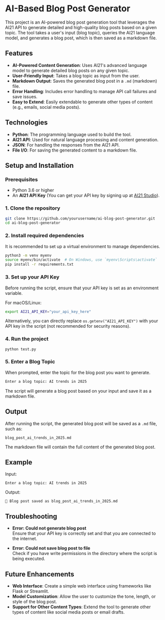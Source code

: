 # AI-Based Blog Post Generator

This project is an AI-powered blog post generation tool that leverages the AI21 API to generate detailed and high-quality blog posts based on a given topic. The tool takes a user's input (blog topic), queries the AI21 language model, and generates a blog post, which is then saved as a markdown file.

## Features

- **AI-Powered Content Generation**: Uses AI21's advanced language model to generate detailed blog posts on any given topic.
- **User-Friendly Input**: Takes a blog topic as input from the user.
- **Markdown Output**: Saves the generated blog post in a `.md` (markdown) file.
- **Error Handling**: Includes error handling to manage API call failures and save issues.
- **Easy to Extend**: Easily extendable to generate other types of content (e.g., emails, social media posts).

## Technologies

- **Python**: The programming language used to build the tool.
- **AI21 API**: Used for natural language processing and content generation.
- **JSON**: For handling the responses from the AI21 API.
- **File I/O**: For saving the generated content to a markdown file.
  
## Setup and Installation

### Prerequisites

- Python 3.6 or higher
- An **AI21 API Key** (You can get your API key by signing up at [AI21 Studio](https://studio.ai21.com/)).
  
### 1. Clone the repository

```bash
git clone https://github.com/yourusername/ai-blog-post-generator.git
cd ai-blog-post-generator
```

### 2. Install required dependencies

It is recommended to set up a virtual environment to manage dependencies.

```bash
python3 -m venv myenv
source myenv/bin/activate  # On Windows, use `myenv\Scripts\activate`
pip install -r requirements.txt
```

### 3. Set up your API Key

Before running the script, ensure that your API key is set as an environment variable.

For macOS/Linux:

```bash
export AI21_API_KEY="your_api_key_here"
```


Alternatively, you can directly replace `os.getenv("AI21_API_KEY")` with your API key in the script (not recommended for security reasons).

### 4. Run the project

```bash
python test.py
```

### 5. Enter a Blog Topic

When prompted, enter the topic for the blog post you want to generate.

```bash
Enter a blog topic: AI trends in 2025
```

The script will generate a blog post based on your input and save it as a markdown file.

## Output

After running the script, the generated blog post will be saved as a `.md` file, such as:

```
blog_post_ai_trends_in_2025.md
```

The markdown file will contain the full content of the generated blog post.

## Example

Input:

```
Enter a blog topic: AI trends in 2025
```

Output:

```
📝 Blog post saved as blog_post_ai_trends_in_2025.md
```

## Troubleshooting

- **Error: Could not generate blog post**  
  Ensure that your API key is correctly set and that you are connected to the internet.

- **Error: Could not save blog post to file**  
  Check if you have write permissions in the directory where the script is being executed.

## Future Enhancements

- **Web Interface**: Create a simple web interface using frameworks like Flask or Streamlit.
- **Model Customization**: Allow the user to customize the tone, length, or style of the blog post.
- **Support for Other Content Types**: Extend the tool to generate other types of content like social media posts or email drafts.

